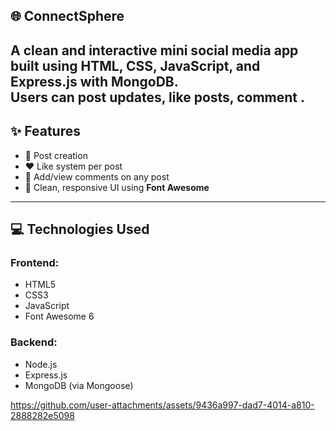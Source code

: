 ## 🌐 ConnectSphere

A clean and interactive **mini social media app** built using **HTML, CSS, JavaScript**, and **Express.js with MongoDB**.  
Users can post updates, like posts, comment . 
---

## ✨ Features

- 📝 Post creation
- ❤️ Like system per post
- 💬 Add/view comments on any post
- 🎨 Clean, responsive UI using **Font Awesome**

---

## 💻 Technologies Used

### Frontend:
- HTML5
- CSS3
- JavaScript
- Font Awesome 6

### Backend:
- Node.js
- Express.js
- MongoDB (via Mongoose)


https://github.com/user-attachments/assets/9436a997-dad7-4014-a810-2888282e5098

